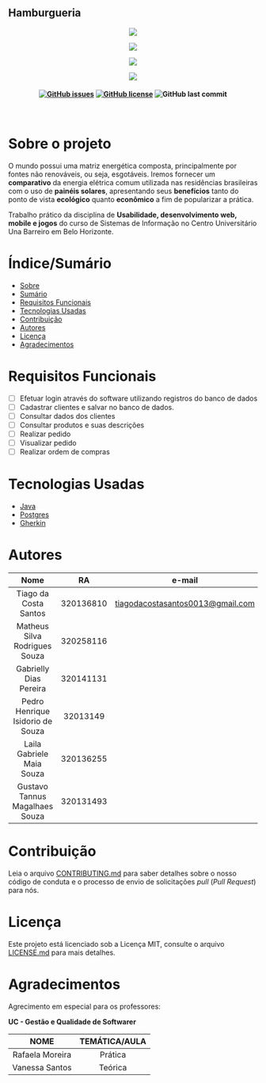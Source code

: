 ## Hamburgueria

<p align="center">
  <img src="https://i.ibb.co/7rfSNY6/13502b64-e4ff-4ea4-9f2c-d0e0d83248f8.jpg">
</p>
<p align="center">
  <img src="https://i.ibb.co/m82Wyw5/203abb60-7334-4e59-9df4-ad40909f69fe.jpg">
</p>
<p align="center">
  <img src="https://i.ibb.co/4Y6Yp7m/9ebaeee8-7e70-41e5-9cc0-fd4a6c23cfbe.jpg">
</p>
<p align="center">
  <img src="https://i.ibb.co/pK1VtFG/a6a22736-9cfb-4d55-99c1-f5dc7d460be4.jpg">
</p>


<h4 align="center">
  
[![GitHub issues](https://img.shields.io/github/issues/TechMibr/SolarEconomy?style=for-the-badge)](https://github.com/TechMibr/SolarEconomy/issues) [![GitHub license](https://img.shields.io/github/license/TechMibr/SolarEconomy?style=for-the-badge)](https://github.com/TechMibr/SolarEconomy/blob/main/LICENSE) ![GitHub last commit](https://img.shields.io/github/last-commit/techMibr/SolarEconomy?style=for-the-badge)
</h4>
<br>

# Sobre o projeto
O mundo possui uma matriz energética composta, principalmente por fontes não renováveis, ou seja, esgotáveis. Iremos fornecer um **comparativo** da energia elétrica comum utilizada nas residências brasileiras com o uso de **painéis solares**, apresentando seus **benefícios** tanto do ponto de vista **ecológico** quanto **econômico** a fim de popularizar a prática.

Trabalho prático da disciplina de **Usabilidade, desenvolvimento web, mobile e jogos** do curso de Sistemas de Informação no Centro Universitário Una Barreiro em Belo Horizonte.

# Índice/Sumário

* [Sobre](#sobre-o-projeto)
* [Sumário](#índice/sumário)
* [Requisitos Funcionais](#requisitos-funcionais)
* [Tecnologias Usadas](#tecnologias-usadas)
* [Contribuição](#contribuição)
* [Autores](#autores)
* [Licença](#licença)
* [Agradecimentos](#agradecimentos)

# Requisitos Funcionais 

- [ ] Efetuar login através do software utilizando registros do banco de dados
- [ ] Cadastrar clientes e salvar no banco de dados.
- [ ] Consultar dados dos clientes 
- [ ] Consultar produtos e suas descrições
- [ ] Realizar pedido
- [ ] Visualizar pedido
- [ ] Realizar ordem de compras

# Tecnologias Usadas

- [Java](https://https://java.dev/)
- [Postgres](https://postgres.dev/)
- [Gherkin](https://gherkin.dev)

# Autores

| Nome  | RA  |e-mail | SEMESTRE  |
| :------------: | :------------: | :------------: | :------------: |
|Tiago da Costa Santos |	320136810|	tiagodacostasantos0013@gmail.com|	4°
|Matheus Silva Rodrigues Souza | 	 320258116| 	   |	 ?º
|Gabrielly Dias Pereira |	320141131|	 |	?°
|Pedro Henrique Isidorio de Souza |	32013149|	   |	?°
|Laila Gabriele Maia Souza|	320136255|	 |	?º
|Gustavo Tannus Magalhaes Souza |	320131493|	 |	?º



# Contribuição

Leia o arquivo [CONTRIBUTING.md](CONTRIBUTING.md) para saber detalhes sobre o nosso código de conduta e o processo de envio de solicitações *pull* (*Pull Request*) para nós.

# Licença

Este projeto está licenciado sob a Licença MIT, consulte o arquivo [LICENSE.md](https://github.com/TechMibr/SolarEconomy/blob/main/LICENSE "LICENSE.md") para mais detalhes.

# Agradecimentos

Agrecimento em especial para os professores:

<b> UC - Gestão e Qualidade de Softwarer</b>

|  NOME |  TEMÁTICA/AULA |
| :------------: | :------------: |
| Rafaela Moreira  | Prática  |
|  Vanessa Santos |  Teórica |
